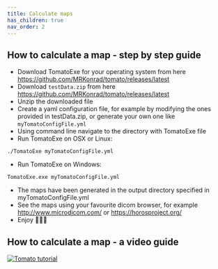 ```yaml
---
title: Calculate maps
has_children: true
nav_order: 2
---
```


## How to calculate a map - step by step guide

* Download TomatoExe for your operating system from here <https://github.com/MRKonrad/tomato/releases/latest>
* Download `testData.zip` from here <https://github.com/MRKonrad/tomato/releases/latest>
* Unzip the downloaded file
* Create a yaml configuration file, for example by modifying the ones provided in testData.zip, or generate your own one like `myTomatoConfigFile.yml`
* Using command line navigate to the directory with TomatoExe file
* Run TomatoExe on OSX or Linux:
```command
./TomatoExe myTomatoConfigFile.yml
```
* Run TomatoExe on Windows:
```command
TomatoExe.exe myTomatoConfigFile.yml
```
* The maps have been generated in the output directory specified in myTomatoConfigFile.yml
* See the maps using your favourite dicom browser, for example <http://www.microdicom.com/> or <https://horosproject.org/>
* Enjoy 🍅🍅🍅

## How to calculate a map - a video guide

[![Tomato tutorial](https://img.youtube.com/vi/0tzNZNiZh18/maxresdefault.jpg)](https://www.youtube.com/watch?v=0tzNZNiZh18)
